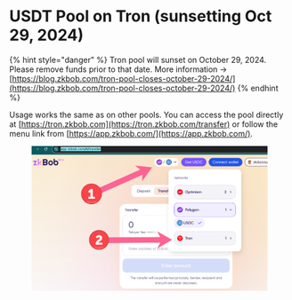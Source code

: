 # USDT Pool on Tron (sunsetting Oct 29, 2024)



{% hint style="danger" %}
Tron pool will sunset on October 29, 2024. Please remove funds prior to that date. More information -> [https://blog.zkbob.com/tron-pool-closes-october-29-2024/](https://blog.zkbob.com/tron-pool-closes-october-29-2024/)
{% endhint %}

Usage works the same as on other pools. You can access the pool directly at [https://tron.zkbob.com](https://tron.zkbob.com/transfer) or follow the menu link from [https://app.zkbob.com/](https://app.zkbob.com/).

<figure><img src="../../.gitbook/assets/tron-access.png" alt=""><figcaption></figcaption></figure>
